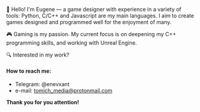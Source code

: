 👋 Hello! I'm Eugene — a game designer with experience in a variety of tools: Python, C/C++ and Javascript are my main languages. I aim to create games designed and programmed well for the enjoyment of many.

🎮 Gaming is my passion. My current focus is on deepening my C++ programming skills, and working with Unreal Engine. 

🔍 Interested in my work? 

#### How to reach me: 
* Telegram: @enevxant
* e-mail: tomich_media@protonmail.com

<b>Thank you for you attention!</b>

<!--
**epotapp/epotapp** is a ✨ _special_ ✨ repository because its `README.md` (this file) appears on your GitHub profile.

Here are some ideas to get you started:

- 🔭 I’m currently working on ...
- 🌱 I’m currently learning ...
- 👯 I’m looking to collaborate on ...
- 🤔 I’m looking for help with ...
- 💬 Ask me about ...
- 📫 How to reach me: ...
- 😄 Pronouns: ...
- ⚡ Fun fact: ...
-->
